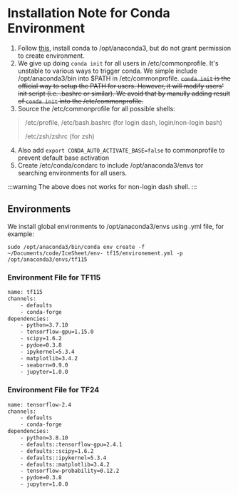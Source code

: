 # Installation Note for Conda Environment

1. Follow [this](https://docs.anaconda.com/anaconda/install/multi-user/), install conda to /opt/anaconda3, but do not grant permission to create environment.
2. We give up doing `conda init` for all users in /etc/commonprofile. It's unstable to various ways to trigger conda. We simple include /opt/anaconda3/bin into $PATH in /etc/commonprofile. 
~~`conda init` is the official way to setup the PATH for users. However, it will modify users' init script (i.e. .bashrc or similar). We avoid that by manully adding result of `conda init` into the  /etc/commonprofile.~~
3. Source the /etc/commonprofile for all possible shells:
> /etc/profile, /etc/bash.bashrc (for login dash, login/non-login bash)
> 
> /etc/zsh/zshrc (for zsh)

4. Also add `export CONDA_AUTO_ACTIVATE_BASE=false` to commonprofile to prevent default base activation
5. Create /etc/conda/condarc to include /opt/anaconda3/envs tor searching environments for all users.

:::warning
The above does not works for non-login dash shell.
:::

## Environments

We install global environments to /opt/anaconda3/envs using .yml file, for example:

`sudo /opt/anaconda3/bin/conda env create -f ~/Documents/code/IceSheet/env-
tf15/environement.yml -p /opt/anaconda3/envs/tf115`



### Environment File for TF115
```xml
name: tf115
channels:
    - defaults
    - conda-forge
dependencies:
    - python=3.7.10
    - tensorflow-gpu=1.15.0
    - scipy=1.6.2
    - pydoe=0.3.8
    - ipykernel=5.3.4
    - matplotlib=3.4.2
    - seaborn=0.9.0
    - jupyter=1.0.0
```

### Environment File for TF24
```xml
name: tensorflow-2.4
channels:
    - defaults
    - conda-forge
dependencies:
    - python=3.8.10
    - defaults::tensorflow-gpu=2.4.1
    - defaults::scipy=1.6.2
    - defaults::ipykernel=5.3.4
    - defaults::matplotlib=3.4.2
    - tensorflow-probability=0.12.2
    - pydoe=0.3.8
    - jupyter=1.0.0
```